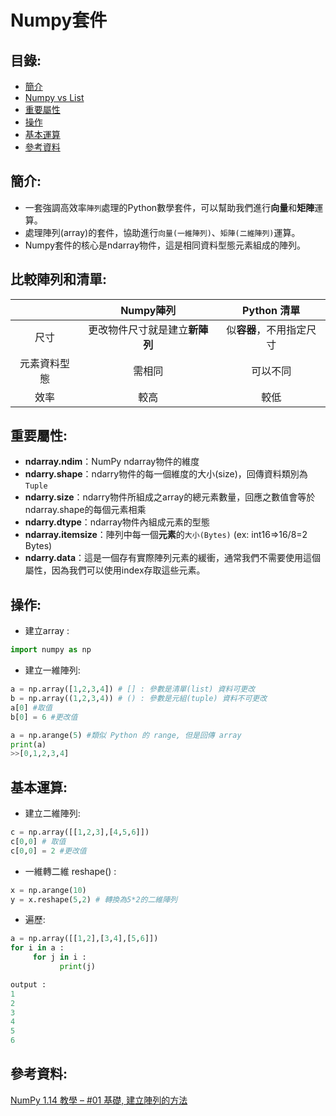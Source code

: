 Numpy套件
====

目錄:
----

* [簡介](#簡介)
* [Numpy vs List](#比較陣列和清單)
* [重要屬性](#重要屬性)
* [操作](#操作)
* [基本運算](#基本運算)
* [參考資料](#參考資料)

簡介:
----
* 一套強調高效率`陣列`處理的Python數學套件，可以幫助我們進行**向量**和**矩陣**運算。
* 處理陣列(array)的套件，協助進行`向量(一維陣列)`、`矩陣(二維陣列)`運算。
* Numpy套件的核心是ndarray物件，這是相同資料型態元素組成的陣列。

比較陣列和清單:
----

| |Numpy陣列|Python 清單|
|:-----:|:----:|:---:|
|尺寸|更改物件尺寸就是建立**新陣列**|似**容器**，不用指定尺寸|
|元素資料型態|需相同|可以不同|
|效率|較高|較低|


重要屬性:
---

* **ndarray.ndim**：NumPy ndarray物件的維度
* **ndarry.shape**：ndarry物件的每一個維度的大小(size)，回傳資料類別為`Tuple`
* **ndarry.size**：ndarry物件所組成之array的總元素數量，回應之數值會等於ndarray.shape的每個元素相乘
* **ndarry.dtype**：ndarray物件內組成元素的型態
* **ndarray.itemsize**：陣列中每一個**元素**的`大小(Bytes)` (ex: int16=>16/8=2 Bytes)
* **ndarry.data**：這是一個存有實際陣列元素的緩衝，通常我們不需要使用這個屬性，因為我們可以使用index存取這些元素。


操作:
---

* 建立array : 

```python
import numpy as np
```


* 建立一維陣列:

```python
a = np.array([1,2,3,4]) # [] : 參數是清單(list) 資料可更改
b = np.array((1,2,3,4)) # () : 參數是元組(tuple) 資料不可更改
a[0] #取值
b[0] = 6 #更改值
```


```python
a = np.arange(5) #類似 Python 的 range, 但是回傳 array
print(a)
>>[0,1,2,3,4]
```


基本運算:
----


* 建立二維陣列:

```python
c = np.array([[1,2,3],[4,5,6]])
c[0,0] # 取值
c[0,0] = 2 #更改值
```



* 一維轉二維 reshape() :

```python
x = np.arange(10)
y = x.reshape(5,2) # 轉換為5*2的二維陣列
```

* 遍歷:

```python
a = np.array([[1,2],[3,4],[5,6]])
for i in a :
     for j in i :
           print(j)
```           

```python
output : 
1
2
3
4
5
6
```



參考資料:
----
[NumPy 1.14 教學 – #01 基礎, 建立陣列的方法](https://www.brilliantcode.net/1022/numpy-tutorial-basics-array-creations/)
